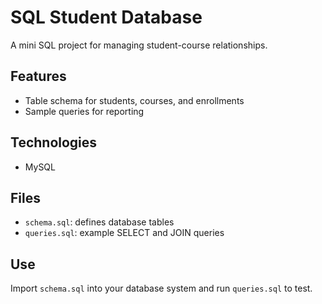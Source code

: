 # SQL Student Database

A mini SQL project for managing student-course relationships.

## Features
- Table schema for students, courses, and enrollments
- Sample queries for reporting

## Technologies
- MySQL

## Files
- `schema.sql`: defines database tables
- `queries.sql`: example SELECT and JOIN queries

## Use
Import `schema.sql` into your database system and run `queries.sql` to test.
